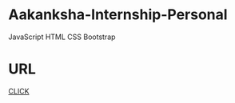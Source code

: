 # Aakanksha-Internship-Personal
JavaScript HTML CSS Bootstrap

# URL
[CLICK](https://mousumimalik.github.io/Aakanksha-Internship-Personal/)
